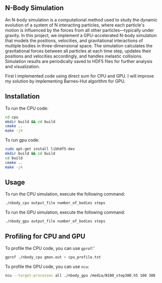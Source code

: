 ## N-Body Simulation

An N-body simulation is a computational method used to study the dynamic evolution of a system of N interacting particles,
where each particle's motion is influenced by the forces from all other particles—typically under gravity. 
In this project, we implement a GPU-accelerated N-body simulation that models the positions, velocities, 
and gravitational interactions of multiple bodies in three-dimensional space.
The simulation calculates the gravitational forces between all particles at each time step, updates their positions 
and velocities accordingly, and handles inelastic collisions. Simulation results are periodically saved to HDF5 files 
for further analysis and visualization.

First I implemented code using direct sum for CPU and GPU. I will improve my solution 
by implementing Barnes-Hut algorithm for GPU. 

## Installation
To run the CPU code:

```bash
cd cpu
mkdir build && cd build
cmake ..
make -j4
```
To run gpu code:

```bash
sudo apt-get install libhdf5-dev
mkdir build && cd build
cd build
cmake ..
make -j4
```

## Usage
To run the CPU simulation, execute the following command:

```bash
./nbody_cpu output_file number_of_bodies steps
```

To run the GPU simulation, execute the following command:

```bash
./nbody_gpu output_file number_of_bodies steps
```

## Profiling for CPU and GPU

To profile the CPU code, you can use `gprof`:'
```bash
gprof ./nbody_cpu gmon.out > cpu_profile.txt
```


To profile the GPU code, you can use `ncu`:
```bash
ncu --target-processes all ./nbody_gpu /media/N100_step300.h5 100 300
```


